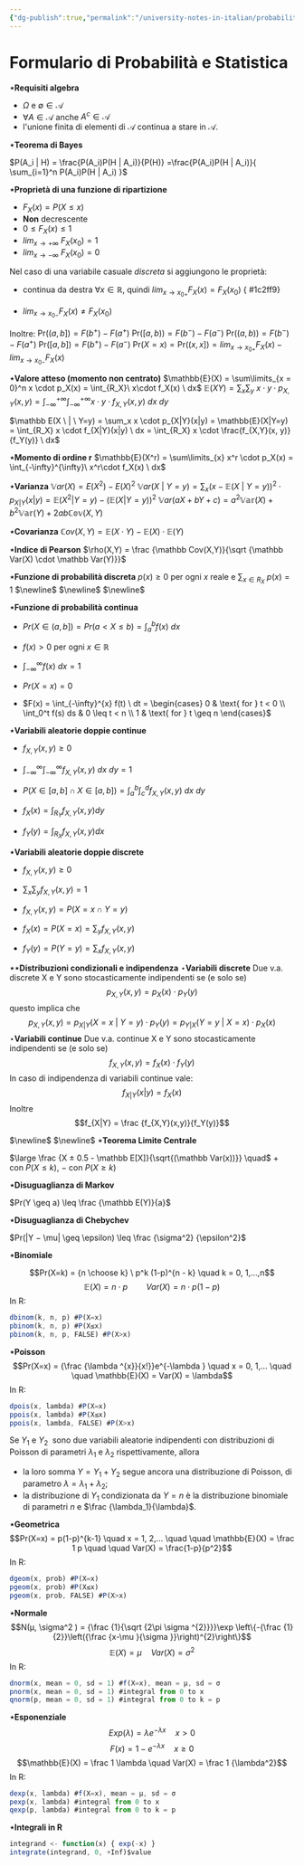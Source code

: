 ```yaml
---
{"dg-publish":true,"permalink":"/university-notes-in-italian/probabilita-e-statistica/teoria/formulario/"}
---
```


# Formulario di Probabilità e Statistica
**$\star$Requisiti algebra**
-   $\Omega$ e $\emptyset \in \mathcal{A}$
-   $\forall A \in \mathcal{A}$ anche $A^c \in \mathcal{A}$
-   l'unione finita di elementi di $\mathcal{A}$ continua a stare in $\mathcal{A}$.

**$\star$Teorema di Bayes**

$P(A_i | H) = \frac{P(A_i)P(H | A_i)}{P(H)} =\frac{P(A_i)P(H | A_i)}{ \sum_{i=1}^n P(A_i)P(H | A_i) }$

**$\star$Proprietà di una funzione di ripartizione**
- $F_X(x) = P(X \leq x)$
- **Non** decrescente
- $0 \leq F_X(x) \leq 1$
- $lim_{x \to +\infty} \ F_X(x_{0})= 1$
- $lim_{x \to -\infty} \ F_X(x_{0})= 0$

Nel caso di una variabile casuale *discreta* si aggiungono le proprietà:
- continua da destra $\forall x \in \mathbb R$, quindi $lim_{x \to x_{0+}}F_X(x)= F_X(x_0)$
{ #1c2ff9}

- $lim_{x \to x_{0-}}F_X(x) \neq F_X(x_0)$

Inoltre:
$\text{Pr}((a,b]) = F(b^+) - F(a^+)$
$\text{Pr}([a,b)) = F(b^-) - F(a^-)$
$\text{Pr}((a,b)) = F(b^-) - F(a^+)$
$\text{Pr}([a,b]) = F(b^+) - F(a^-)$
$\text{Pr}(X = x) = \text{Pr}((x,x])= lim_{x \to x_{0+}}F_X(x) - lim_{x \to x_{0-}}F_X(x)$

**$\star$Valore atteso (momento non centrato)**
$\mathbb{E}(X) = \sum\limits_{x = 0}^n x \cdot p_X(x) = \int_{R_X}\ x\cdot f_X(x) \ dx$
$\mathbb{E}(XY) = \sum_x \sum_y \ x \cdot y \cdot p_{X,Y}(x,y) = \int_{-\infty}^{+\infty} \int_{-\infty}^{+\infty} x \cdot y \cdot f_{X,Y}(x,y) \ dx \ dy$

$\mathbb E(X \ | \ Y=y) = \sum_x x \cdot p_{X|Y}(x|y) = \mathbb{E}(X|Y=y) = \int_{R_X} x \cdot f_{X|Y}(x|y) \ dx = \int_{R_X} x \cdot \frac{f_{X,Y}(x, y)}{f_Y(y)} \ dx$

**$\star$Momento di ordine r**
$\mathbb{E}(X^r) = \sum\limits_{x} x^r \cdot p_X(x) = \int_{-\infty}^{\infty}\ x^r\cdot f_X(x) \ dx$

**$\star$Varianza**
$\mathbb Var(X) = E(X^2) - E(X)^2$
$\mathbb Var(X \ | \ Y=y) = \sum_x (x - \mathbb E(X \ | \ Y=y))^2 \cdot p_{X|Y}(x|y) = \mathbb{E}(X^2 | Y = y) - \left( \mathbb{E}(X | Y = y) \right)^ 2$
$\mathbb{V}ar(a X+b Y+c)=a^{2} \mathbb{Var}(X)+b^{2} \mathbb{Var}(Y)+2 a b \mathbb{\mathbb{Cov}}(X, Y)$

**$\star$Covarianza**
$\mathbb Cov(X,Y) = \mathbb E(X \cdot Y) - \mathbb E(X) \cdot \mathbb E(Y)$

**$\star$Indice di Pearson**
$\rho(X,Y) = \frac {\mathbb Cov(X,Y)}{\sqrt {\mathbb Var(X) \cdot \mathbb Var(Y)}}$

**$\star$Funzione di probabilità discreta**
$p(x) \geq 0$ per ogni $x$ reale e $\sum_{x \in R_X} \ p(x) = 1$
$\newline$
$\newline$
$\newline$

**$\star$Funzione di probabilità continua**
- $Pr(X \in (a,b]) = Pr(a < X \leq b) = \int_{a}^{b} f(x) \ dx$

- $f(x) > 0$ per ogni $x \in \mathbb R$

- $\int_{-\infty}^{\infty} f(x) \ dx = 1$

- $Pr(X=x) = 0$

- $F(x) = \int_{-\infty}^{x} f(t) \ dt = \begin{cases} 0 & \text{ for } t < 0 \\ \int_0^t f(s) ds & 0 \leq t < n \\ 1 & \text{ for } t \geq n \end{cases}$

**$\star$Variabili aleatorie doppie continue**
- $f_{X,Y}(x,y) \geq 0$

- $\int_{-\infty}^{\infty} \int_{-\infty}^{\infty} f_{X, Y}(x, y) \ dx \ dy = 1$

- $P(X \in [a,b] \cap X \in [a,b]) = \int_{a}^{b} \int_{c}^{d} f_{X, Y}(x, y) \ dx \ dy$

- $f_X(x) =\int_{R_Y} f_{X,Y}(x,y) dy$

- $f_Y(y) =\int_{R_X} f_{X,Y}(x,y) dx$

**$\star$Variabili aleatorie doppie discrete**
-   $f_{X,Y}(x,y) \geq 0$

-   $\sum_x \sum_y f_{X, Y}(x, y) = 1$

-   $f_{X,Y}(x,y) = P(X=x \cap Y=y)$

-   $f_X(x) = P(X=x) = \sum_y f_{X, Y}(x, y)$

-   $f_Y(y) = P(Y=y) = \sum_x f_{X, Y}(x, y)$

**$\star \star$Distribuzioni condizionali e indipendenza**
$\star$**Variabili discrete**
Due v.a. discrete X e Y sono stocasticamente indipendenti se (e solo se)
$$p_{X,Y}(x,y) = p_X(x) \cdot p_Y(y)$$
questo implica che
$$p_{X,Y}(x,y) = p_{X|Y}(X=x\ | \ Y=y) \cdot p_Y(y) = p_{Y|X}(Y=y\ | \ X=x) \cdot p_X(x) $$
$\star$**Variabili continue**
Due v.a. continue X e Y sono stocasticamente indipendenti se (e solo se)
$$f_{X,Y}(x,y) = f_X(x) \cdot f_Y(y)$$
In caso di indipendenza di variabili continue vale:
$$f_{X|Y}(x|y) = f_X(x)$$
Inoltre
$$f_{X|Y} = \frac {f_{X,Y}(x,y)}{f_Y(y)}$$

$\newline$
$\newline$
**$\star$Teorema Limite Centrale**

$\large \frac {X ± 0.5 - \mathbb E[X]}{\sqrt{(\mathbb Var(x))}} \quad$ $+$ con $P(X \leq k), \ -$ con $P(X \geq k)$


**$\star$Disuguaglianza di Markov**

$Pr(Y \geq a) \leq \frac {\mathbb E(Y)}{a}$

**$\star$Disuguaglianza di Chebychev**

$Pr(|Y − \mu| \geq \epsilon) \leq \frac {\sigma^2} {\epsilon^2}$

**$\star$Binomiale**

$$Pr(X=k) = {n \choose k} \ p^k (1-p)^{n - k} \quad k = 0, 1,...,n$$
$$
\mathbb{E}(X) = n\cdot p
\quad \quad
Var(X) = n\cdot p(1-p)
$$
In R:
```js
dbinom(k, n, p) #P(X=x)
pbinom(k, n, p) #P(X≤x)
pbinom(k, n, p, FALSE) #P(X>x)
```

**$\star$Poisson**
$$Pr(X=x) = {\frac {\lambda ^{x}}{x!}}e^{-\lambda } \quad x = 0, 1,... \quad \quad \mathbb{E}(X) = Var(X) = \lambda$$
In R:
```js
dpois(x, lambda) #P(X=x)
ppois(x, lambda) #P(X≤x)
ppois(x, lambda, FALSE) #P(X>x)
```
Se $Y_1$ e $Y_2$  sono due variabili aleatorie indipendenti con distribuzioni di Poisson di parametri $\lambda_1$ e $\lambda_2$ rispettivamente, allora
- la loro somma $Y=Y_{1}+Y_{2}$ segue ancora una distribuzione di Poisson, di parametro $\lambda =\lambda _{1}+\lambda _{2}$;
- la distribuzione di $Y_{1}$ condizionata da $Y=n$ è la distribuzione binomiale di parametri $n$ e $\frac {\lambda_1}{\lambda}$.

**$\star$Geometrica**
$$Pr(X=x) = p(1-p)^{k-1} \quad x = 1, 2,... \quad \quad \mathbb{E}(X) = \frac 1 p \quad \quad Var(X) = \frac{1-p}{p^2}$$
In R:
```js
dgeom(x, prob) #P(X=x)
pgeom(x, prob) #P(X≤x)
pgeom(x, prob, FALSE) #P(X>x)
```

**$\star$Normale**
$$N(µ, \sigma^2 ) = {\frac {1}{\sqrt {2\pi \sigma ^{2}}}}\exp \left\{-{\frac {1}{2}}\left({\frac {x-\mu }{\sigma }}\right)^{2}\right\}$$
$$\mathbb{E}(X) = µ \quad Var(X) = {\sigma^2}$$
In R:
```js
dnorm(x, mean = 0, sd = 1) #f(X=x), mean = µ, sd = σ
pnorm(x, mean = 0, sd = 1) #integral from 0 to x
qnorm(p, mean = 0, sd = 1) #integral from 0 to k = p
```

**$\star$Esponenziale**
$$Exp(\lambda) = \lambda e^{-\lambda x} \quad x>0 $$
$$F(x) = 1- e^{-\lambda x} \quad x\geq 0$$
$$\mathbb{E}(X) = \frac 1 \lambda \quad Var(X) = \frac 1 {\lambda^2}$$
In R:
```js
dexp(x, lambda) #f(X=x), mean = µ, sd = σ
pexp(x, lambda) #integral from 0 to x
qexp(p, lambda) #integral from 0 to k = p
```

**$\star$Integrali in R**
```js
integrand <- function(x) { exp(-x) }
integrate(integrand, 0, +Inf)$value
```